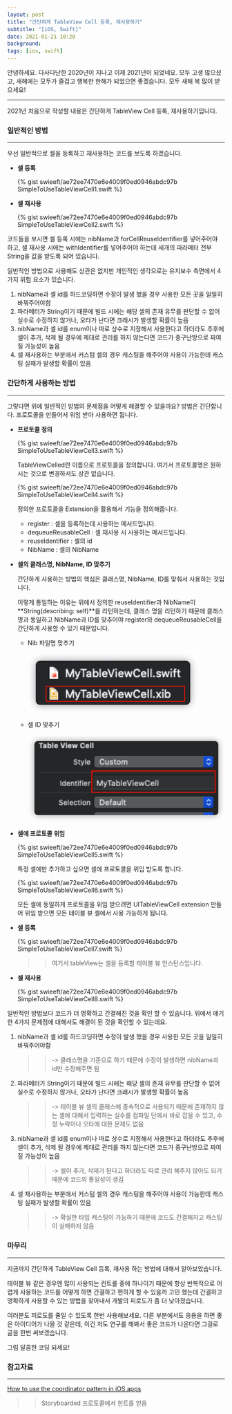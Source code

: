 ```yaml
---
layout: post
title: "간단하게 TableView Cell 등록, 재사용하기"
subtitle: "[iOS, Swift]"
date: 2021-01-21 10:20
background: 
tags: [ios, swift]
---
```


안녕하세요. 다사다난한 2020년이 지나고 이제 2021년이 되었네요. 모두 고생 많으셨고, 새해에는 모두가 즐겁고 행복한 한해가 되었으면 좋겠습니다. 모두 새해 복 많이 받으세요!

---

2021년 처음으로 작성할 내용은 간단하게 TableView Cell 등록, 재사용하기입니다.

### 일반적인 방법

--- 

우선 일반적으로 셀을 등록하고 재사용하는 코드를 보도록 하겠습니다.

- **셀 등록**

    <p> {% gist swieeft/ae72ee7470e6e4009f0ed0946abdc97b SimpleToUseTableViewCell1.swift %} </p>

- **셀 재사용**

    <p> {% gist swieeft/ae72ee7470e6e4009f0ed0946abdc97b SimpleToUseTableViewCell2.swift %} </p>

코드들을 보시면 셀 등록 시에는 nibName과 forCellReuseIdentifier를 넣어주어야 하고, 셀 재사용 시에는 withIdentifier를 넣어주어야 하는데 세개의 파라메터 전부 String을 값을 받도록 되어 있습니다.

일반적인 방법으로 사용해도 상관은 없지만 개인적인 생각으로는 유지보수 측면에서 4가지 위험 요소가 있습니다.

1. nibName과 셀 id를 하드코딩하면 수정이 발생 했을 경우 사용한 모든 곳을 일일히 바꿔주어야함
2. 파라메터가 String이기 때문에 빌드 시에는 해당 셀의 존재 유무를 판단할 수 없어 실수로 수정하지 않거나, 오타가 난다면 크래시가 발생할 확률이 높음
3. nibName과 셀 id를 enum이나 따로 상수로 지정해서 사용한다고 하더라도 추후에 셀이 추가, 삭제 될 경우에 제대로 관리를 하지 않는다면 코드가 중구난방으로 짜여질 가능성이 높음
4. 셀 재사용하는 부분에서 커스텀 셀의 경우 캐스팅을 해주어야 사용이 가능한데 캐스팅 실패가 발생할 확률이 있음

### 간단하게 사용하는 방법

---

그렇다면 위에 일반적인 방법의 문제점을 어떻게 해결할 수 있을까요? 방법은 간단합니다. 프로토콜을 만들어서 위임 받아 사용하면 됩니다.

- **프로토콜 정의**

    <p> {% gist swieeft/ae72ee7470e6e4009f0ed0946abdc97b SimpleToUseTableViewCell3.swift %} </p>

    TableViewCelled란 이름으로 프로토콜을 정의합니다. 여기서 프로토콜명은 원하시는 것으로 변경하셔도 상관 없습니다.

    <p> {% gist swieeft/ae72ee7470e6e4009f0ed0946abdc97b SimpleToUseTableViewCell4.swift %} </p>

    정의한 프로토콜을 Extension을 활용해서 기능을 정의해줍니다.

    - register : 셀을 등록하는데 사용하는 메서드입니다.
    - dequeueReusableCell : 셀 재사용 시 사용하는 메서드입니다.
    - reuseIdentifier : 셀의 id
    - NibName : 셀의 NibName

- **셀의 클래스명, NibName, ID 맞추기**

    간단하게 사용하는 방법의 핵심은 클래스명, NibName, ID를 맞춰서 사용하는 것입니다. 

    이렇게 통일하는 이유는 위에서 정의한 reuseIdentifier과 NibName이 **String(describing: self)**를 리턴하는데, 클래스 명을 리턴하기 때문에 클래스명과 동일하고 NibName과 ID를 맞추어야 register와 dequeueReusableCell을 간단하게 사용할 수 있기 때문입니다.

    - Nib 파일명 맞추기

        ![SimpleToUseTableViewCell1.png](/assets/images/posts/2021-01-21/SimpleToUseTableViewCell1.png)

    - 셀 ID 맞추기

        ![SimpleToUseTableViewCell2.png](/assets/images/posts/2021-01-21/SimpleToUseTableViewCell2.png)

- **셀에 프로토콜 위임**

    <p> {% gist swieeft/ae72ee7470e6e4009f0ed0946abdc97b SimpleToUseTableViewCell5.swift %} </p>

    특정 셀에만 추가하고 싶으면 셀에 프로토콜을 위임 받도록 합니다.

    <p> {% gist swieeft/ae72ee7470e6e4009f0ed0946abdc97b SimpleToUseTableViewCell6.swift %} </p>

    모든 셀에 동일하게 프로토콜을 위임 받으려면 UITableViewCell extension 만들어 위임 받으면 모든 테이블 뷰 셀에서 사용 가능하게 됩니다.

- **셀 등록**

    <p> {% gist swieeft/ae72ee7470e6e4009f0ed0946abdc97b SimpleToUseTableViewCell7.swift %} </p>

    >> 여기서 tableView는 셀을 등록할 테이블 뷰 인스턴스입니다.

- **셀 재사용**

    <p> {% gist swieeft/ae72ee7470e6e4009f0ed0946abdc97b SimpleToUseTableViewCell8.swift %} </p>

일반적인 방법보다 코드가 더 명확하고 간결해진 것을 확인 할 수 있습니다. 위에서 얘기한 4가지 문제점에 대해서도 해결이 된 것을 확인할 수 있는데요.

1. nibName과 셀 id를 하드코딩하면 수정이 발생 했을 경우 사용한 모든 곳을 일일히 바꿔주어야함
    >> -> 클래스명을 기준으로 하기 때문에 수정이 발생하면 nibName과 id만 수정해주면 됨

2. 파라메터가 String이기 때문에 빌드 시에는 해당 셀의 존재 유무를 판단할 수 없어 실수로 수정하지 않거나, 오타가 난다면 크래시가 발생할 확률이 높음
    >> -> 테이블 뷰 셀의 클래스에 종속적으로 사용되기 때문에 존재하지 않는 셀에 대해서 입력하는 실수를 컴파일 단에서 바로 잡을 수 있고, 수정 누락이나 오타에 대한 문제도 없음

3. nibName과 셀 id를 enum이나 따로 상수로 지정해서 사용한다고 하더라도 추후에 셀이 추가, 삭제 될 경우에 제대로 관리를 하지 않는다면 코드가 중구난방으로 짜여질 가능성이 높음
    >> -> 셀이 추가, 삭제가 된다고 하더라도 따로 관리 해주지 않아도 되기 때문에 코드의 통일성이 생김

4. 셀 재사용하는 부분에서 커스텀 셀의 경우 캐스팅을 해주어야 사용이 가능한데 캐스팅 실패가 발생할 확률이 있음
    >> -> 확실한 타입 캐스팅이 가능하기 때문에 코드도 간결해지고 캐스팅이 실패하지 않음

### 마무리

---

지금까지 간단하게 TableView Cell 등록, 재사용 하는 방법에 대해서 알아보았습니다.

테이블 뷰 같은 경우엔 많이 사용되는 컨트롤 중에 하나이기 때문에 항상 반복적으로 어렵게 사용하는 코드를 어떻게 하면 간결하고 편하게 할 수 있을까 고민 했는데 간결하고 명확하게 사용할 수 있는 방법을 찾아내서 개발의 피로도가 좀 더 낮아졌습니다.

여러분도 피로도를 줄일 수 있도록 한번 사용해보세요. 다른 부분에서도 응용을 하면 좋은 아이디어가 나올 것 같은데, 이건 저도 연구를 해봐서 좋은 코드가 나온다면 그걸로 글을 한번 써보겠습니다.

그럼 달콤한 코딩 되세요!

### 참고자료

--- 

[How to use the coordinator pattern in iOS apps](https://www.hackingwithswift.com/articles/71/how-to-use-the-coordinator-pattern-in-ios-apps) 
>> Storyboarded 프로토콜에서 힌트를 얻음

